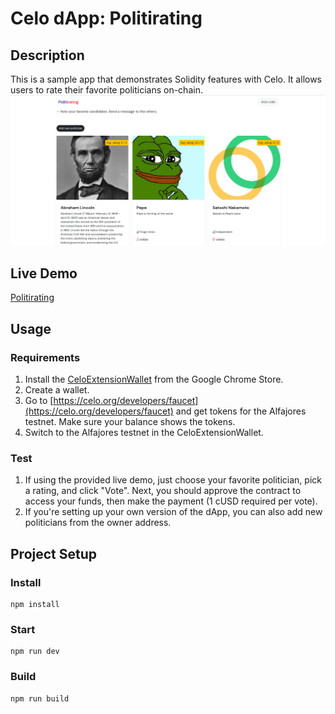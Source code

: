 # Celo dApp: Politirating
## Description
This is a sample app that demonstrates Solidity features with Celo. It allows users to rate their favorite politicians on-chain.
![](https://github.com/PrimevalCoder/my-storage/blob/master/ss%20politirating.png)

## Live Demo
[Politirating](https://primevalcoder.github.io/politirating/)

## Usage

### Requirements
1. Install the [CeloExtensionWallet](https://chrome.google.com/webstore/detail/celoextensionwallet/kkilomkmpmkbdnfelcpgckmpcaemjcdh?hl=en) from the Google Chrome Store.
2. Create a wallet.
3. Go to [https://celo.org/developers/faucet](https://celo.org/developers/faucet) and get tokens for the Alfajores testnet. Make sure your balance shows the tokens.
4. Switch to the Alfajores testnet in the CeloExtensionWallet.

### Test
1. If using the provided live demo, just choose your favorite politician, pick a rating, and click "Vote". Next, you should approve the contract to access your funds, then make the payment (1 cUSD required per vote).
2. If you're setting up your own version of the dApp, you can also add new politicians from the owner address. 


## Project Setup

### Install
```
npm install
```

### Start
```
npm run dev
```

### Build
```
npm run build
